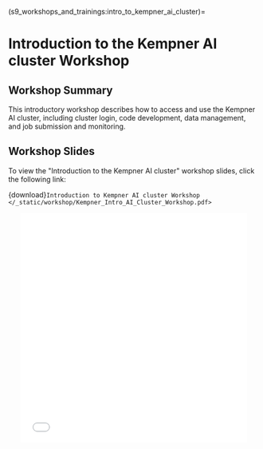 (s9_workshops_and_trainings:intro_to_kempner_ai_cluster)=
# Introduction to the Kempner AI cluster Workshop


## Workshop Summary

This introductory workshop describes how to access and use the Kempner AI cluster, including cluster login, code development, data management, and job submission and monitoring.

## Workshop Slides 

To view the "Introduction to the Kempner AI cluster" workshop slides, click the following link:

{download}`Introduction to Kempner AI cluster Workshop </_static/workshop/Kempner_Intro_AI_Cluster_Workshop.pdf>`

<div style="text-align: center;">
 <iframe src="/_static/workshop/Kempner_Intro_AI_Cluster_Workshop.pdf" width="90%" height="460px" style="border: none;"></iframe>
</div>
